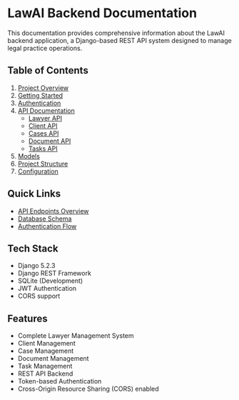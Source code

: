 # LawAI Backend Documentation

This documentation provides comprehensive information about the LawAI backend application, a Django-based REST API system designed to manage legal practice operations.

## Table of Contents

1. [Project Overview](./overview.md)
2. [Getting Started](./getting-started.md)
3. [Authentication](./authentication.md)
4. [API Documentation](./api/README.md)
   - [Lawyer API](./api/lawyer.md)
   - [Client API](./api/client.md)
   - [Cases API](./api/cases.md)
   - [Document API](./api/document.md)
   - [Tasks API](./api/tasks.md)
5. [Models](./models/README.md)
6. [Project Structure](./project-structure.md)
7. [Configuration](./configuration.md)

## Quick Links

- [API Endpoints Overview](./api/README.md)
- [Database Schema](./models/README.md)
- [Authentication Flow](./authentication.md)

## Tech Stack

- Django 5.2.3
- Django REST Framework
- SQLite (Development)
- JWT Authentication
- CORS support

## Features

- Complete Lawyer Management System
- Client Management
- Case Management
- Document Management
- Task Management
- REST API Backend
- Token-based Authentication
- Cross-Origin Resource Sharing (CORS) enabled
